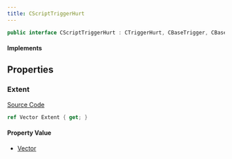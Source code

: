 ```yaml
---
title: CScriptTriggerHurt
---
```


```csharp
public interface CScriptTriggerHurt : CTriggerHurt, CBaseTrigger, CBaseToggle, CBaseModelEntity, CBaseEntity, CEntityInstance, ISchemaClass<CEntityInstance>, ISchemaClass<CBaseEntity>, ISchemaClass<CBaseModelEntity>, ISchemaClass<CBaseToggle>, ISchemaClass<CBaseTrigger>, ISchemaClass<CTriggerHurt>, ISchemaClass<CScriptTriggerHurt>, ISchemaField, ISchemaClass, INativeHandle
```

#### Implements

## Properties

### Extent

[Source Code](https://github.com/swiftly-solution/swiftlys2/blob/beta/managed/src/SwiftlyS2.Generated/Schemas/Interfaces/CScriptTriggerHurt.cs#L16)

```csharp
ref Vector Extent { get; }
```

#### Property Value

- [Vector](/docs/api/shared/natives/vector)

